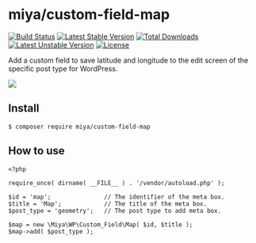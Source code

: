# miya/custom-field-map

[![Build Status](https://travis-ci.org/miya0001/custom-field-map.svg?branch=master)](https://travis-ci.org/miya0001/custom-field-map)
[![Latest Stable Version](https://poser.pugx.org/miya/custom-field-map/v/stable)](https://packagist.org/packages/miya/custom-field-map)
[![Total Downloads](https://poser.pugx.org/miya/custom-field-map/downloads)](https://packagist.org/packages/miya/custom-field-map)
[![Latest Unstable Version](https://poser.pugx.org/miya/custom-field-map/v/unstable)](https://packagist.org/packages/miya/custom-field-map)
[![License](https://poser.pugx.org/miya/custom-field-map/license)](https://packagist.org/packages/miya/custom-field-map)

Add a custom field to save latitude and longitude to the edit screen of the specific post type for WordPress.

![](https://www.evernote.com/l/ABXexIRE6etKZZnLfuOgw3mB0vfvwQJpJPAB/image.png)

## Install

```
$ composer require miya/custom-field-map
```

## How to use

```
<?php

require_once( dirname( __FILE__ ) . '/vendor/autoload.php' );

$id = 'map';               // The identifier of the meta box.
$title = 'Map';            // The title of the meta box.
$post_type = 'geometry';   // The post type to add meta box.

$map = new \Miya\WP\Custom_Field\Map( $id, $title );
$map->add( $post_type );
```
